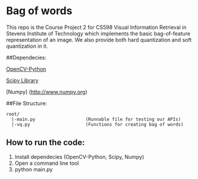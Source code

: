 Bag of words
===================

This repo is the Course Project 2 for CS598 Visual Information Retrieval in Stevens Institute of Technology which implements the basic bag-of-feature representation of an image. We also provide both hard quantization and soft quantization in it. 

##Dependecies:

[OpenCV-Python](http://docs.opencv.org/trunk/doc/py_tutorials/py_setup/py_table_of_contents_setup/py_table_of_contents_setup.html#py-table-of-content-setup)

[Scipy Library](http://www.scipy.org/scipylib/index.html)

[Numpy] (http://www.numpy.org)

##File Structure:
```
root/
  |-main.py                   (Runnable file for testing our APIs)
  |-vq.py                     (Functions for creating bag of words)
```
## How to run the code:
1. Install dependecies (OpenCV-Python, Scipy, Numpy)
2. Open a command line tool
3. python main.py
